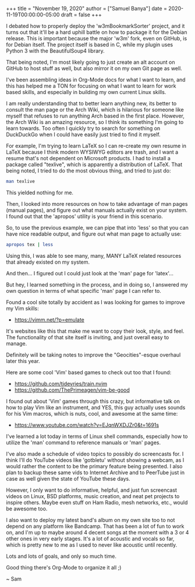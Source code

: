+++
title = "November 19, 2020"
author = ["Samuel Banya"]
date = 2020-11-19T00:00:00-05:00
draft = false
+++

I debated how to properly deploy the 'w3mBookmarkSorter' project, and it turns out that it'll be a hard uphill battle on how to package it for the Debian
release. This is important because the major 'w3m' fork, even on GitHub, is for Debian itself. The project itself is based in C, while my plugin uses
Python 3 with the BeautifulSoup4 library.

That being noted, I'm most likely going to just create an alt account on GitHub to host stuff as well, but also mirror it on my own Git page as well.

I've been assembling ideas in Org-Mode docs for what I want to learn, and this has helped me a TON for focusing on what I want to learn for work based
skills, and especially in building my own current Linux skills.

I am really understanding that to better learn anything new, its better to consult the man page or the Arch Wiki, which is hilarious for someone like myself
that refuses to run anything Arch based in the first place. However, the Arch Wiki is an amazing resource, so I think its something I'm going to learn towards.
Too often I quickly try to search for something on DuckDuckGo when I could have easily just tried to find it myself.

For example, I'm trying to learn LaTeX so I can re-create my own resume in LaTeX because I think modern WYSIWYG editors are trash, and I want a resume that's
not dependent on Microsoft products. I had to install a package called "texlive", which is apparently a distribution of LaTeX. That being noted, I tried to do
the most obvious thing, and tried to just do:

```bash
man texlive
```

This yielded nothing for me.

Then, I looked into more resources on how to take advantage of man pages (manual pages), and figure out what manuals actually exist on your system. I found out
that the 'apropos' utility is your friend in this scenario.

So, to use the previous example, we can pipe that into 'less' so that you can have nice readable output, and figure out what man page to actually use:

```bash
apropos tex | less
```

Using this, I was able to see many, many, MANY LaTeX related resources that already existed on my system.

And then... I figured out I could just look at the 'man' page for 'latex'...

But hey, I learned something in the process, and in doing so, I answered my own question in terms of what specific 'man' page I can refer to.

Found a cool site totally by accident as I was looking for games to improve my Vim skills:

-   <https://vimm.net/?p=emulate>

It's websites like this that make me want to copy their look, style, and feel.
The functionality of that site itself is inviting, and just overall easy to manage.

Definitely will be taking notes to improve the "Geocities"-esque overhaul later this year.

Here are some cool 'Vim' based games to check out too that I found:

-   <https://github.com/tjdevries/train.nvim>
-   <https://github.com/ThePrimeagen/vim-be-good>

I found out about 'Vim' games through this crazy, but informative talk on how to play Vim like
an instrument, and YES, this guy actually uses sounds for his Vim macros, which is nuts, cool,
and awesome at the same time:

-   <https://www.youtube.com/watch?v=EJqnWXDJZr0&t=1691s>

I've learned a lot today in terms of Linux shell commands, especially how to utilize the 'man' command
to reference manuals or 'man' pages.

I've also made a schedule of video topics to possibly do screencasts for. I think I'll do YouTube videos
like 'gotbletu' without showing a webcam, as I would rather the content to be the primary feature
being presented. I also plan to backup these same vids to Internet Archive and to PeerTube just in case
as well given the state of YouTube these days.

However, I only want to do informative, helpful, and just fun screencast videos on Linux, BSD platforms,
music creation, and neat pet projects to inspire others. Maybe even stuff on Ham Radio, mesh networks,
etc., would be awesome too.

I also want to deploy my latest band's album on my own site too to not depend on any platform like Bandcamp.
That has been a lot of fun to work on, and I'm up to maybe around 4 decent songs at the moment with a 3 or
4 other ones in very early stages. It's a lot of acoustic and vocals so far, which is pretty new to me as
I used to never like acoustic until recently.

Lots and lots of goals, and only so much time.

Good thing there's Org-Mode to organize it all ;)

~ Sam